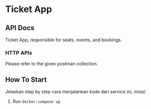 # Ticket App

## API Docs

Ticket App, responsible for seats, events, and bookings. 

### HTTP APIs
Please refer to the given postman collection. 


## How To Start

Jelaskan step by step cara menjalankan kode dari service ini, misal:

1. Run `docker-compose up` 

